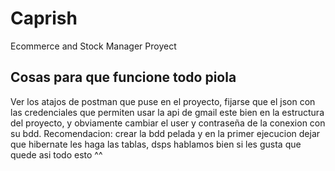 # Caprish
Ecommerce and Stock Manager Proyect

## Cosas para que funcione todo piola
Ver los atajos de postman que puse en el proyecto, fijarse que el json con las credenciales que permiten usar la api de gmail este bien en la estructura del proyecto, y obviamente cambiar el user y contraseña de la conexion con su bdd. Recomendacion: crear la bdd pelada y en la primer ejecucion dejar que hibernate les haga las tablas, dsps hablamos bien si les gusta que quede asi todo esto ^^

